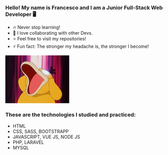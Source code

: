 ### Hello! My name is Francesco and I am a Junior Full-Stack Web Developer 🖥️
- 🔥 Never stop learning!
- 🤝 I love collaborating with other Devs.
- ⭐ Feel free to visit my repositories!
- ⚡ Fun fact: The stronger my headache is, the stronger I become!
<img src="img/psyduckgithub.gif" width="200" height="150" style="text-align:center">

### These are the technologies I studied and practiced:
- HTML
- CSS, SASS, BOOTSTRAPP
- JAVASCRIPT, VUE JS, NODE JS
- PHP, LARAVEL
- MYSQL